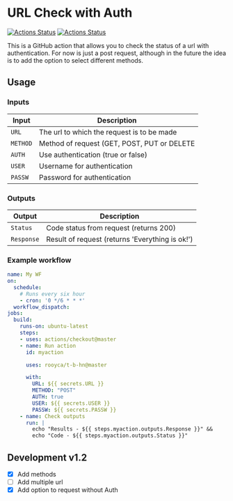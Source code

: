 # URL Check with Auth

[![Actions Status](https://github.com/jacobtomlinson/python-container-action/workflows/Lint/badge.svg)](https://github.com/jacobtomlinson/python-container-action/actions)
[![Actions Status](https://github.com/jacobtomlinson/python-container-action/workflows/Integration%20Test/badge.svg)](https://github.com/jacobtomlinson/python-container-action/actions)

This is a GitHub action that allows you to check the status of a url with authentication. For now is just a post request, although in the future the idea is to add the option to select different methods.

## Usage

### Inputs

| Input                                             | Description                                        |
|------------------------------------------------------|-----------------------------------------------|
| `URL`  | The url to which the request is to be made     |
| `METHOD`| Method of request (GET, POST, PUT or DELETE |
| `AUTH`| Use authentication (true or false) |
| `USER`   | Username for authentication    |
| `PASSW`   | Password for authentication    |

### Outputs

| Output                                             | Description                                        |
|------------------------------------------------------|-----------------------------------------------|
| `Status`  | Code status from request (returns 200)    |
| `Response`  | Result of request (returns 'Everything is ok!')    |


### Example workflow

```yaml
name: My WF
on:
  schedule:
    # Runs every six hour
    - cron: '0 */6 * * *'
  workflow_dispatch:
jobs:
  build:
    runs-on: ubuntu-latest
    steps:
    - uses: actions/checkout@master
    - name: Run action
      id: myaction

      uses: rooyca/t-b-hn@master

      with:
        URL: ${{ secrets.URL }}
        METHOD: "POST"
        AUTH: true
        USER: ${{ secrets.USER }}
        PASSW: ${{ secrets.PASSW }}
    - name: Check outputs
      run: |
        echo "Results - ${{ steps.myaction.outputs.Response }}" &&
        echo "Code - ${{ steps.myaction.outputs.Status }}"
```

## Development v1.2

- [x] Add methods
- [ ] Add multiple url
- [x] Add option to request without Auth
